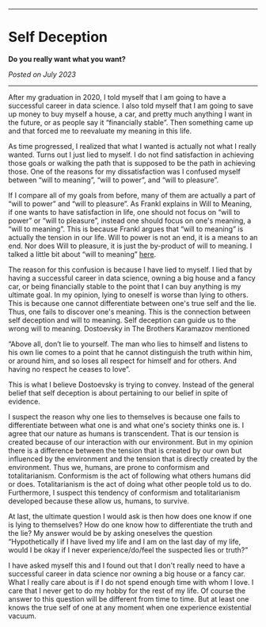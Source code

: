 ***

# Self Deception

**Do you really want what you want?**

*Posted on July 2023*

***

After my graduation in 2020, I told myself that I am going to have a successful career in data science. I also told myself that I am going to save up money to buy myself a house, a car, and pretty much anything I want in the future, or as people say it “financially stable”. Then something came up and that forced me to reevaluate my meaning in this life.

As time progressed, I realized that what I wanted is actually not what I really wanted. Turns out I just lied to myself. I do not find satisfaction in achieving those goals or walking the path that is supposed to be the path in achieving those. One of the reasons for my dissatisfaction was I confused myself between “will to meaning”, “will to power”, and “will to pleasure”.

If I compare all of my goals from before, many of them are actually a part of “will to power” and “will to pleasure”. As Frankl explains in Will to Meaning, if one wants to have satisfaction in life, one should not focus on “will to power” or “will to pleasure”, instead one should focus on one's meaning, a “will to meaning”. This is because Frankl argues that “will to meaning” is actually the tension in our life. Will to power is not an end, it is a means to an end. Nor does Will to pleasure, it is just the by-product of will to meaning. I talked a little bit about “will to meaning” [here](https://prakhosha.github.io/articles/will_to_meaning.html).

The reason for this confusion is because I have lied to myself. I lied that by having a successful career in data science, owning a big house and a fancy car, or being financially stable to the point that I can buy anything is my ultimate goal. In my opinion, lying to oneself is worse than lying to others. This is because one cannot differentiate between one's true self and the lie. Thus, one fails to discover one's meaning. This is the connection between self deception and will to meaning. Self deception can guide us to the wrong will to meaning. Dostoevsky in The Brothers Karamazov mentioned

“Above all, don’t lie to yourself. The man who lies to himself and listens to his own lie comes to a point that he cannot distinguish the truth within him, or around him, and so loses all respect for himself and for others. And having no respect he ceases to love”.

This is what I believe Dostoevsky is trying to convey. Instead of the general belief that self deception is about pertaining to our belief in spite of evidence.

I suspect the reason why one lies to themselves is because one fails to differentiate between what one is and what one's society thinks one is. I agree that our nature as humans is transcendent. That is our tension is created because of our interaction with our environment. But in my opinion there is a difference between the tension that is created by our own but influenced by the environment and the tension that is directly created by the environment. Thus we, humans, are prone to conformism and totalitarianism. Conformism is the act of following what others humans did or does. Totalitarianism is the act of doing what other people told us to do. Furthermore, I suspect this tendency of conformism and totalitarianism developed because these allow us, humans, to survive.

At last, the ultimate question I would ask is then how does one know if one is lying to themselves? How do one know how to differentiate the truth and the lie? My answer would be by asking oneselves the question “Hypothetically if I have lived my life and I am on the last day of my life, would I be okay if I never experience/do/feel the suspected lies or truth?”

I have asked myself this and I found out that I don't really need to have a successful career in data science nor owning a big house or a fancy car. What I really care about is if I do not spend enough time with whom I love. I care that I never get to do my hobby for the rest of my life. Of course the answer to this question will be different from time to time. But at least one knows the true self of one at any moment when one experience existential vacuum.
